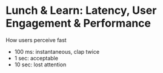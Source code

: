 # Lunch & Learn: Latency, User Engagement & Performance

How users perceive fast

* 100 ms: instantaneous, clap twice
* 1 sec: acceptable
* 10 sec: lost attention
